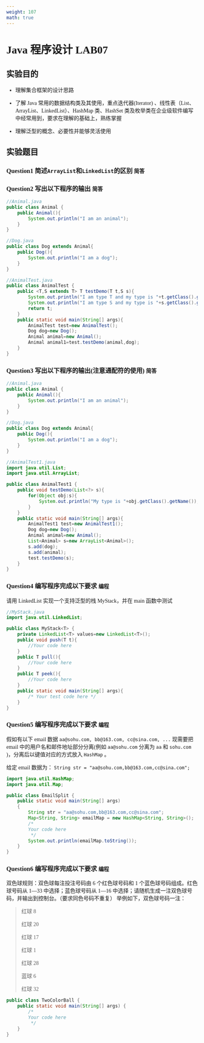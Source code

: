 ```yaml
---
weight: 107
math: true
---
```


<div style="font-family:'Fira Code', 'PingFang SC'">

# Java 程序设计 LAB07

## 实验目的

- 理解集合框架的设计思路

- 了解 Java 常用的数据结构类及其使用，重点迭代器(Iterator) 、线性表（List、ArrayList、LinkedList）、HashMap 类、HashSet 类及枚举类在企业级软件编写中经常用到，要求在理解的基础上，熟练掌握

- 理解泛型的概念、必要性并能够灵活使用

## 实验题目

### Question1 简述`ArrayList`和`LinkedList`的区别 `简答`

### Question2 写出以下程序的输出 `简答`

```java
//Animal.java
public class Animal {
    public Animal(){
        System.out.println("I am an animal");
    }
}

//Dog.java
public class Dog extends Animal{
    public Dog(){
        System.out.println("I am a dog");
    }
}

//AnimalTest.java
public class AnimalTest {
    public <T,S extends T> T testDemo(T t,S s){
        System.out.println("I am type T and my type is "+t.getClass().getName());
        System.out.println("I am type S and my type is "+s.getClass().getName());
        return t;
    }
    public static void main(String[] args){
        AnimalTest test=new AnimalTest();
        Dog dog=new Dog();
        Animal animal=new Animal();
        Animal animal1=test.testDemo(animal,dog);
    }
}
```

### Question3 写出以下程序的输出(注意通配符的使用) `简答`

```java
//Animal.java
public class Animal {
    public Animal(){
        System.out.println("I am an animal");
    }
}

//Dog.java
public class Dog extends Animal{
    public Dog(){
        System.out.println("I am a dog");
    }
}

//AnimalTest1.java
import java.util.List;
import java.util.ArrayList;

public class AnimalTest1 {
    public void testDemo(List<?> s){
        for(Object obj:s){
            System.out.println("My type is "+obj.getClass().getName());
        }
    }
    public static void main(String[] args){
        AnimalTest1 test=new AnimalTest1();
        Dog dog=new Dog();
        Animal animal=new Animal();
        List<Animal> s=new ArrayList<Animal>();
        s.add(dog);
        s.add(animal);
        test.testDemo(s);
    }
}
```

### Question4 编写程序完成以下要求 `编程`

请用 LinkedList 实现一个支持泛型的栈 MyStack，并在 main 函数中测试

```java
//MyStack.java
import java.util.LinkedList;

public class MyStack<T> {
    private LinkedList<T> values=new LinkedList<T>();
    public void push(T t){
        //Your code here
    }
    public T pull(){
        //Your code here
    }
    public T peek(){
        //Your code here
    }
    public static void main(String[] args){
        /* Your test code here */
    }
}
```

### Question5 编写程序完成以下要求 `编程`

假如有以下 email 数据 `aa@sohu.com, bb@163.com, cc@sina.com, ...` 现需要把 email 中的用户名和邮件地址部分分离(例如 `aa@sohu.com` 分离为 `aa` 和 `sohu.com` )，分离后以键值对应的方式放入 `HashMap` 。

给定 email 数据为：
`String str = "aa@sohu.com,bb@163.com,cc@sina.com";`

```java
import java.util.HashMap;
import java.util.Map;

public class EmailSplit {
    public static void main(String[] args)
    {
        String str = "aa@sohu.com,bb@163.com,cc@sina.com";
        Map<String, String> emailMap = new HashMap<String, String>();
        /*
        Your code here
         */
        System.out.println(emailMap.toString());
    }
}
```

### Question6 编写程序完成以下要求 `编程`

双色球规则：双色球每注投注号码由 6 个红色球号码和 1 个蓝色球号码组成。红色球号码从 1—33 中选择；蓝色球号码从 1—16 中选择；请随机生成一注双色球号码，并输出到控制台。（要求同色号码不重复）
举例如下，双色球号码一注：

> 红球 8
>
> 红球 20
>
> 红球 17
>
> 红球 1
>
> 红球 28
>
> 蓝球 6
>
> 红球 32

```java
public class TwoColorBall {
    public static void main(String[] args) {
        /*
        Your code here
         */
    }
}
```
